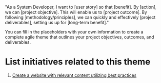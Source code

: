 "As a System Developer, I want to [user story] so that [benefit]. By [action], we can [project objective]. This will enable us to [project outcome]. By following [methodology/principles], we can quickly and effectively [project deliverables], setting us up for [long-term benefit]."

You can fill in the placeholders with your own information to create a complete agile theme that outlines your project objectives, outcomes, and deliverables.


# List initiatives related to this theme
1. [Create a website with relevant content utilizing best practices
](../../theme_1/initiatives/initiative_basic_webpage_template.md)